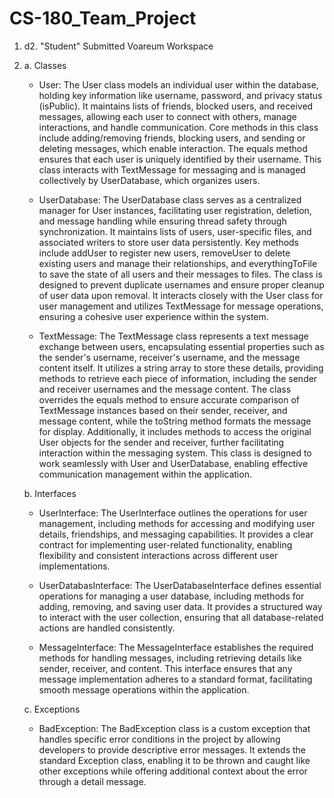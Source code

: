 # CS-180_Team_Project
1. d2. "Student" Submitted Voareum Workspace
3. a. Classes
     - User:
       The User class models an individual user within the database, holding key information like username, password, and privacy status (isPublic). It maintains lists of friends, blocked users, and received messages, allowing each user to connect with others, manage interactions, and handle communication. Core methods in this class include adding/removing friends, blocking users, and sending or deleting messages, which enable interaction. The equals method ensures that each user is uniquely identified by their username. This class interacts with TextMessage for messaging and is managed collectively by UserDatabase, which organizes users.

     - UserDatabase:
       The UserDatabase class serves as a centralized manager for User instances, facilitating user registration, deletion, and message handling while ensuring thread safety through synchronization. It maintains lists of users, user-specific files, and associated writers to store user data persistently. Key methods include addUser to register new users, removeUser to delete existing users and manage their relationships, and everythingToFile to save the state of all users and their messages to files. The class is designed to prevent duplicate usernames and ensure proper cleanup of user data upon removal. It interacts closely with the User class for user management and utilizes TextMessage for message operations, ensuring a cohesive user experience within the system.
       
     - TextMessage:
       The TextMessage class represents a text message exchange between users, encapsulating essential properties such as the sender's username, receiver's username, and the message content itself. It utilizes a string array to store these details, providing methods to retrieve each piece of information, including the sender and receiver usernames and the message content. The class overrides the equals method to ensure accurate comparison of TextMessage instances based on their sender, receiver, and message content, while the toString method formats the message for display. Additionally, it includes methods to access the original User objects for the sender and receiver, further facilitating interaction within the messaging system. This class is designed to work seamlessly with User and UserDatabase, enabling effective communication management within the application.

   b. Interfaces
     - UserInterface:
       The UserInterface outlines the operations for user management, including methods for accessing and modifying user details, friendships, and messaging capabilities. It provides a clear contract for implementing user-related functionality, enabling flexibility and consistent interactions across different user implementations.
       
     - UserDatabasInterface:
       The UserDatabaseInterface defines essential operations for managing a user database, including methods for adding, removing, and saving user data. It provides a structured way to interact with the user collection, ensuring that all database-related actions are handled consistently.
   
     - MessageInterface:
       The MessageInterface establishes the required methods for handling messages, including retrieving details like sender, receiver, and content. This interface ensures that any message implementation adheres to a standard format, facilitating smooth message operations within the application.
       
   c. Exceptions
     - BadException:
       The BadException class is a custom exception that handles specific error conditions in the project by allowing developers to provide descriptive error messages. It extends the standard Exception class, enabling it to be thrown and caught like other exceptions while offering additional context about the error through a detail message.







   
